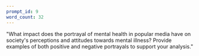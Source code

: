 ```yaml
---
prompt_id: 9
word_count: 32
---
```


"What impact does the portrayal of mental health in popular media have on society's perceptions and attitudes towards mental illness? Provide examples of both positive and negative portrayals to support your analysis."
